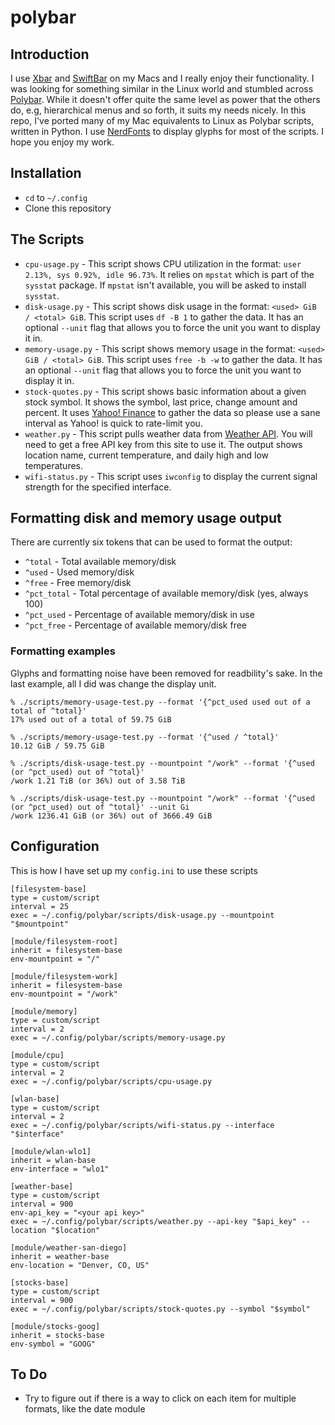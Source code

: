 # polybar

## Introduction
I use [Xbar](https://xbarapp.com) and [SwiftBar](https://swiftbar.app) on my Macs and I really enjoy their functionality. I was looking for something similar in the Linux world and stumbled across [Polybar](https://polybar.github.io). While it doesn't offer quite the same level as power that the others do, e.g, hierarchical menus and so forth, it suits my needs nicely. In this repo, I've ported many of my Mac equivalents to Linux as Polybar scripts, written in Python. I use [NerdFonts](https://www.nerdfonts.com) to display glyphs for most of the scripts. I hope you enjoy my work.

## Installation
* `cd` to `~/.config`
* Clone this repository

## The Scripts
* `cpu-usage.py` - This script shows CPU utilization in the format: `user 2.13%, sys 0.92%, idle 96.73%`. It relies on `mpstat` which is part of the `sysstat` package. If `mpstat` isn't available, you will be asked to install `sysstat`.
* `disk-usage.py` - This script shows disk usage in the format: `<used> GiB / <total> GiB`. This script uses `df -B 1` to gather the data. It has an optional `--unit` flag that allows you to force the unit you want to display it in.
* `memory-usage.py` - This script shows memory usage in the format: `<used> GiB / <total> GiB`. This script uses `free -b -w` to gather the data. It has an optional `--unit` flag that allows you to force the unit you want to display it in.
* `stock-quotes.py` - This script shows basic information about a given stock symbol. It shows the symbol, last price, change amount and percent. It uses [Yahoo! Finance](https://finance.yahoo.com) to gather the data so please use a sane interval as Yahoo! is quick to rate-limit you.
* `weather.py` - This script pulls weather data from [Weather API](https://weatherapi.com). You will need to get a free API key from this site to use it. The output shows location name, current temperature, and daily high and low temperatures.
* `wifi-status.py` - This script uses `iwconfig` to display the current signal strength for the specified interface.

## Formatting disk and memory usage output
There are currently six tokens that can be used to format the output:
* `^total`     - Total available memory/disk
* `^used`      - Used memory/disk
* `^free`      - Free memory/disk
* `^pct_total` - Total percentage of available memory/disk (yes, always 100)
* `^pct_used`  - Percentage of available memory/disk in use
* `^pct_free`  - Percentage of available memory/disk free

### Formatting examples
Glyphs and formatting noise have been removed for readbility's sake. In the last example, all I did was change the display unit.
```
% ./scripts/memory-usage-test.py --format '{^pct_used used out of a total of ^total}'
17% used out of a total of 59.75 GiB

% ./scripts/memory-usage-test.py --format '{^used / ^total}'
10.12 GiB / 59.75 GiB

% ./scripts/disk-usage-test.py --mountpoint "/work" --format '{^used (or ^pct_used) out of ^total}'
/work 1.21 TiB (or 36%) out of 3.58 TiB

% ./scripts/disk-usage-test.py --mountpoint "/work" --format '{^used (or ^pct_used) out of ^total}' --unit Gi
/work 1236.41 GiB (or 36%) out of 3666.49 GiB
```

## Configuration
This is how I have set up my `config.ini` to use these scripts

```
[filesystem-base]
type = custom/script
interval = 25
exec = ~/.config/polybar/scripts/disk-usage.py --mountpoint "$mountpoint"

[module/filesystem-root]
inherit = filesystem-base
env-mountpoint = "/"

[module/filesystem-work]
inherit = filesystem-base
env-mountpoint = "/work"

[module/memory]
type = custom/script
interval = 2
exec = ~/.config/polybar/scripts/memory-usage.py

[module/cpu]
type = custom/script
interval = 2
exec = ~/.config/polybar/scripts/cpu-usage.py

[wlan-base]
type = custom/script
interval = 2
exec = ~/.config/polybar/scripts/wifi-status.py --interface "$interface"

[module/wlan-wlo1]
inherit = wlan-base
env-interface = "wlo1"

[weather-base]
type = custom/script
interval = 900
env-api_key = "<your api key>"
exec = ~/.config/polybar/scripts/weather.py --api-key "$api_key" --location "$location"

[module/weather-san-diego]
inherit = weather-base
env-location = "Denver, CO, US"

[stocks-base]
type = custom/script
interval = 900
exec = ~/.config/polybar/scripts/stock-quotes.py --symbol "$symbol"

[module/stocks-goog]
inherit = stocks-base
env-symbol = "GOOG"
```

## To Do
* Try to figure out if there is a way to click on each item for multiple formats, like the date module

